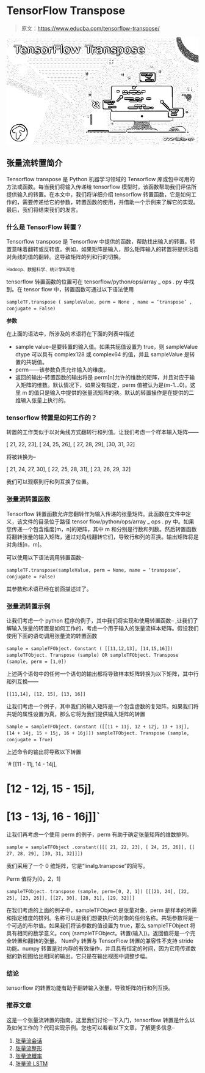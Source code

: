 # TensorFlow Transpose

> 原文：<https://www.educba.com/tensorflow-transpose/>

![TensorFlow Transpose](img/a322f47143be5ceaa42bf5a2e99507d3.png)



## 张量流转置简介

Tensorflow transpose 是 Python 机器学习领域的 Tensorflow 库或包中可用的方法或函数。每当我们将输入传递给 tensorflow 模型时，该函数帮助我们评估所提供输入的转置。在本文中，我们将详细介绍 tensorflow 转置函数，它是如何工作的，需要传递给它的参数，转置函数的使用，并借助一个示例来了解它的实现。最后，我们将结束我们的发言。

### 什么是 TensorFlow 转置？

Tensorflow transpose 是 Tensorflow 中提供的函数，帮助找出输入的转置。转置意味着翻转或反转值。例如，如果矩阵是输入，那么矩阵输入的转置将提供沿着对角线的值的翻转。这导致矩阵的列和行的切换。

<small>Hadoop、数据科学、统计学&其他</small>

tensorflow 转置函数的位置可在 tensorflow/python/ops/array _ ops . py 中找到。在 tensor flow 中，转置函数可通过以下语法使用

`sampleTF.transpose ( sampleValue, perm = None , name = ‘transpose’ , conjugate = False)`

**参数**

在上面的语法中，所涉及的术语将在下面的列表中描述

*   sample value–是要转置的输入值。如果共轭值设置为 true，则 sampleValue dtype 可以具有 complex128 或 complex64 的值，并且 sampleValue 是转置的共轭值。
*   perm——该参数负责允许输入的维度。
*   返回的输出–转置函数的输出将是 perm[n]允许的维数的矩阵，并且对应于输入矩阵的维数。默认情况下，如果没有指定，perm 值被认为是(m-1…0)。这里 m 的值只是输入中提供的张量流矩阵的秩。默认的转置操作是在提供的二维输入张量上执行的。

### tensorflow 转置是如何工作的？

转置的工作类似于以对角线方式翻转行和列值。让我们考虑一个样本输入矩阵——

[ 21, 22, 23],
[ 24, 25, 26],
[ 27, 28, 29],
[30, 31, 32]

将被转换为–

[ 21, 24, 27, 30],
[ 22, 25, 28, 31],
[ 23, 26, 29, 32]

我们可以观察到行和列互换了位置。

### 张量流转置函数

Tensorflow 转置函数允许您翻转作为输入传递的张量矩阵。此函数在文件中定义，该文件的目录位于路径 tensor flow/python/ops/array _ ops . py 中。如果您传递一个包含维度[m，n]的矩阵，其中 m 和分别是行数和列数。然后转置函数将翻转张量的输入矩阵，通过对角线翻转它们，导致行和列的互换。输出矩阵将是对角线[n，m]。

可以使用以下语法调用转置函数–

`sampleTF.transpose(sampleValue, perm = None, name = ‘transpose’, conjugate = False)`

其参数和术语已经在前面描述过了。

### 张量流转置示例

让我们考虑一个 python 程序的例子，其中我们将实现和使用转置函数–
,让我们了解输入张量的转置是如何工作的，考虑一个用于输入的张量流样本矩阵。假设我们使用下面的语句调用张量流的转置函数

`sample = sampleTFObject. Constant ( [[11,12,13], [14,15,16]])
sampleTFObject. Transpose (sample)
OR
sampleTFObject. Transpose (sample, perm = [1,0])`

上述两个语句中的任何一个语句的输出都将导致样本矩阵转换为以下矩阵，其中行和列互换——

`[[11,14], [12, 15], [13, 16]]`

让我们考虑一个例子，其中我们的输入矩阵是一个包含虚数的复矩阵。如果我们将共轭的属性设置为真，那么它将为我们提供输入矩阵的转置

`Sample = sampleTFObject. Constant ([[11 + 11j, 12 + 12j, 13 + 13j],
[14 + 14j, 15 + 15j, 16 + 16j]])
sampleTFObject. Transpose (sample, conjugate = True)`

上述命令的输出将导致以下转置

`# [[11 - 11j, 14 - 14j],
# [12 - 12j, 15 - 15j],
# [13 - 13j, 16 - 16j]]`

让我们再考虑一个使用 perm 的例子，perm 有助于确定张量矩阵的维数排列。

`sample = sampleTFObject .constant([[[ 21, 22, 23],
[ 24, 25, 26]],
[[ 27, 28, 29],
[30, 31, 32]]])`

我们采用了一个 0 维矩阵，它是“linalg.transpose”的简写。

Perm 值将为[0，2，1]

`sampleTFObject. transpose (sample, perm=[0, 2, 1])
[[[21, 24],
[22, 25],
[23, 26]],
[[27, 30],
[28, 31],
[29, 32]]]`

在我们考虑的上面的例子中，sampleTFObject 是张量对象，perm 是样本的所需和指定维度的排列。名称可以是我们想要执行的对象的任何名称。共轭参数将是一个可选的布尔值。如果我们将该参数的值设置为 true，那么 sampleTFObject 将具有相同的数学意义。conj (sampleTFObject。转置(输入))。返回值将是一个完全转置和翻转的张量。
NumPy 转置与 TensorFlow 转置的兼容性不支持 stride 功能。numpy 转置是对内存的有效操作，并且具有恒定的时间，因为它用传递数据的新视图给出相同的输出。它只是在输出视图中调整步幅。

### 结论

tensorflow 的转置功能有助于翻转输入张量，导致矩阵的行和列互换。

### 推荐文章

这是一个张量流转置的指南。这里我们讨论一下入门，tensorflow 转置是什么以及如何工作的？代码实现示例。您也可以看看以下文章，了解更多信息–

1.  [张量流会话](https://www.educba.com/tensorflow-session/)
2.  [张量流整形](https://www.educba.com/tensorflow-reshape/)
3.  [张量流概率](https://www.educba.com/tensorflow-probability/)
4.  [张量流 LSTM](https://www.educba.com/tensorflow-lstm/)





